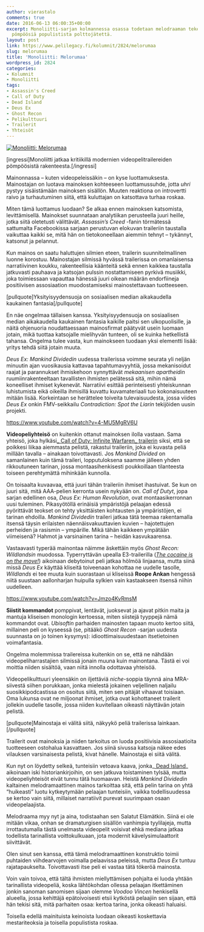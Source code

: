 ```yaml
---
author: vierastalo
comments: true
date: 2016-06-13 06:00:35+00:00
excerpt: Monoliitti-sarjan kolmannessa osassa todetaan melodraaman tekevän trailereista
  pömpöösiä populistista polttojätettä.
layout: post
link: https://www.pelilegacy.fi/kolumnit/2824/melorumaa
slug: melorumaa
title: 'Monoliitti: Melorumaa'
wordpress_id: 2824
categories:
- Kolumnit
- Monoliitti
tags:
- Assassin's Creed
- Call of Duty
- Dead Island
- Deus Ex
- Ghost Recon
- Pelikulttuuri
- Trailerit
- Yhteisöt
---
```


[![Monoliitti: Melorumaa](https://www.pelilegacy.fi/wp-content/uploads/2016/06/melorumaa.jpg)](https://www.pelilegacy.fi/wp-content/uploads/2016/06/melorumaa.jpg)

[ingressi]Monoliitti jatkaa kritiikillä modernien videopelitrailereiden pömpöösistä rakenteesta.[/ingressi]

Mainonnassa – kuten videopeleissäkin – on kyse luottamuksesta. Mainostajan on luotava mainoksen kohteeseen luottamussuhde, jotta _uhri_ pystyy sisäistämään mainoksen sisällön. Muuten reaktiona on introvertti raivo ja turhautuminen siitä, että kuluttajan on katsottava turhaa roskaa.

Miten tämä luottamus luodaan? Se alkaa ennen mainoksen katsomista, levittämisellä. Mainokset suunnataan analytiikan perusteella juuri heille, jotka siitä oletetusti välittävät. _Assassin’s Creed_ -fanin törmätessä sattumalta Facebookissa sarjaan perustuvan elokuvan traileriin taustalla vaikuttaa kaikki se, mitä hän on tietokoneellaan aiemmin tehnyt – tykännyt, katsonut ja pelannut.

Kun mainos on saatu haluttujen silmien eteen, trailerin suunnitelmallinen luonne korostuu. Mainostajan silmissä hyvässä trailerissa on omanlaisensa narratiivinen koukku, rakenteellisia käänteitä sekä ennen kaikkea taustalla jatkuvasti pauhaava ja katsojan pulssin nostattamiseen pyrkivä musiikki, joka toimiessaan vapauttaa hänessä juuri oikean määrän endorfiineja positiivisen assosiaation muodostamiseksi mainostettavaan tuotteeseen.

[pullquote]Yksityisyydensuoja on sosiaalisen median aikakaudella kaukainen fantasia[/pullquote]

En näe ongelmaa tällaisen kanssa. Yksityisyydensuoja on sosiaalisen median aikakaudella kaukainen fantasia kaikille paitsi sen ulkopuolisille, ja näitä ohjenuoria noudattaessaan mainosfirmat päätyvät usein luomaan jotain, mikä tuottaa katsojalle mielihyvän tunteen, oli se kuinka hetkellistä tahansa. Ongelma tulee vasta, kun mainokseen tuodaan yksi elementti lisää: yritys tehdä siitä jotain muuta.

_Deus Ex: Mankind Dividedin_ uudessa trailerissa voimme seurata yli neljän minuutin ajan vuosikausia kattavaa tapahtumavyyhtiä, jossa mekanisoidut raajat ja parannukset ihmiskehoon synnyttävät _mekaanisen apartheidin_ ruumiinrakenteeltaan tavallisten ihmisten pelätessä sitä, mihin nämä koneelliset ihmiset kykenevät. Narratiivi esittää perinteisesti yhteiskunnan luhistumista eikä oikeilla ihmisillä kuvattu kuvamateriaali tuo kokonaisuuteen mitään lisää. Korkeintaan se herättelee toiveita tulevaisuudesta, jossa viides _Deus Ex_ onkin FMV-seikkailu _Contradiction: Spot the Liarin_ tekijöiden uusin projekti.

https://www.youtube.com/watch?v=4-MU5MgRV6U



**Videopeliyhteisö** on kuitenkin ottanut mainoksen ilolla vastaan. Sama yhteisö, joka hylkäsi[_ Call of Duty: Infinite Warfaren_ trailerin](http://www.polygon.com/2016/5/5/11604660/call-of-duty-infinite-warfare-youtube-trailer-dislikes) siksi, että se poikkesi liikaa aiemmasta pelistä, rakastui traileriin, joka ei kuvasta peliä millään tavalla – ainakaan toivottavasti. Jos _Mankind Divided_ on samanlainen kuin tämä traileri, lopputuloksena saamme jälleen yhden rikkoutuneen tarinan, jossa montaasihenkisesti poukkoillaan tilanteesta toiseen perehtymättä mihinkään kunnolla.

On toisaalta kuvaavaa, että juuri tähän traileriin ihmiset ihastuivat. Se kun on juuri sitä, mitä AAA-pelien kerronta usein nykyään on. _Call of Dutyt_, jopa sarjan edellinen osa, _Deus Ex: Human Revolution_, ovat montaasikerronnan uusi tuleminen. Pikasyötöllä erinäisiä ympäristöjä pelaajan edessä pyörittävät teokset on tehty yksittäisten kohtausten ja ympäristöjen, ei tarinan ehdoilla. _Mankind Dividedin_ traileri jatkaa tätä teemaa rakentamalla itsensä täysin erilaisten näennäisvakuuttavien kuvien – hajotettujen perheiden ja rasismin – ympärille. Mikä tähän kaikkeen ympätään viimeisenä? Hahmot ja varsinainen tarina – heidän kasvukaarensa.

Vastaavasti typerää mainontaa näimme äskettäin myös _Ghost Recon: Wildlandsin_ muodossa. Typerryttävän upealla E3-trailerilla (_[The cocaine is on the move!](https://youtu.be/WdJub3Kz2wI?t=1m30s)_) aikoinaan debytoinut peli jatkaa hölmöä linjaansa, mutta siinä missä _Deus Ex_ käyttää kliseitä toiveenaan kohottaa ne uudelle tasolle, _Wildlands_ ei tee muuta kuin suorastaan ui kliseissä **Roope Ankan** hengessä niitä suustaan aallonharjan huipulla sylkien vain kastaakseen itsensä niihin uudelleen.

https://www.youtube.com/watch?v=Jmzo4KvRmsM



**Siistit kommandot** pomppivat, lentävät, juoksevat ja ajavat pitkin maita ja mantuja kliseisen monologin kertoessa, miten siistejä tyyppejä nämä kommandot ovat. _Ubisoftin_ parhaiden mainosten tapaan muoto kertoo siitä, millainen peli on kyseessä (se, pitääkö _Ghost Recon_ -sarjan uudesta suunnasta on jo toinen kysymys): idioottimaisuudestaan itsetietoinen voimafantasia.

Ongelma molemmissa trailereissa kuitenkin on se, että ne nähdään videopeliharrastajien silmissä jonain muuna kuin mainontana. Tästä ei voi moittia niiden sisältöä, vaan niitä innolla odottavaa yhteisöä.

Videopelikulttuuri yleensäkin on iljettäviä _niche_-soppia täynnä aina MRA-siivestä siihen porukkaan, jonka mielestä jokainen veljellinen naljailu suosikkipodcastissa on osoitus siitä, miten sen pitäjät vihaavat toisiaan. Oma lukunsa ovat ne miljoonat ihmiset, jotka ovat kohottaneet trailerit jollekin uudelle tasolle, jossa niiden kuvitellaan oikeasti näyttävän jotain pelistä.

[pullquote]Mainostaja ei välitä siitä, näkyykö peliä trailerissa lainkaan.[/pullquote]

Trailerit ovat mainoksia ja niiden tarkoitus on luoda positiivisia assosiaatioita tuotteeseen ostohalua kasvattaen. Jos siinä sivussa katsoja näkee edes vilauksen varsinaisesta pelistä, kivat hänelle. Mainostaja ei siitä välitä.

Kun nyt on löydetty selkeä, tunteisiin vetoava kaava, jonka_[ Dead Island](https://www.youtube.com/watch?v=lZqrG1bdGtg)_ aikoinaan iski historiankirjoihin, on sen jatkuva toistaminen tylsää, mutta videopeliyhteisöt eivät tunnu tätä huomaavan. Heistä _Mankind Dividedin_ kaltainen melodramaattinen mainos tarkoittaa sitä, että pelin tarina on yhtä “huikeasti” luotu kytkeytymään pelaajan tunteisiin, vaikka todellisuudessa se kertoo vain siitä, millaiset narratiivit purevat suurimpaan osaan videopelaajista.

Melodraama myy nyt ja aina, todistaahan sen Salatut Elämätkin. Siinä ei ole mitään vikaa, onhan se dramaturgisen sisällön vanhimpia tyylilajeja, mutta irrottautumalla tästä unelmasta videopelit voisivat ehkä mediana jatkaa todellista tarinallista voittokulkuaan, jota modernit kävelysimulaattorit siivittävät.

Olen sinut sen kanssa, että tämä melodramaattinen konstruktio toimii puhtaiden viihdearvojen voimalla pelaavissa peleissä, mutta _Deus Ex_ tuntuu rajatapaukselta. Toivottavasti itse peli ei vastaa tätä tökeröä mainosta.

Voin vain toivoa, että tältä ihmisten miellyttämisen pohjalta ei luoda yhtään tarinallista videopeliä, koska lähtökohdan ollessa pelaajan itkettäminen jonkin sanoman sanomisen sijaan olemme _Voodoo Vincen_ henkisellä alueella, jossa kehittäjä epätoivoisesti etsii kytköstä pelaajiin sen sijaan, että hän tekisi sitä, mitä parhaiten osaa: kertoa tarina, jonka oikeasti haluaisi.

Toisella edellä mainituista keinoista luodaan oikeasti koskettavia mestariteoksia ja toisella populistista roskaa.
